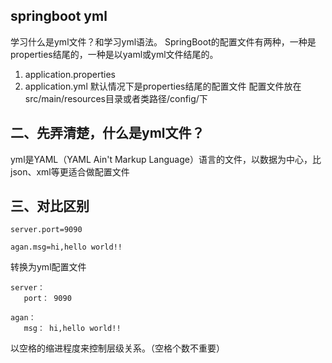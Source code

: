 
## springboot yml
学习什么是yml文件？和学习yml语法。
SpringBoot的配置文件有两种，一种是properties结尾的，一种是以yaml或yml文件结尾的。
1.	application.properties
1.	application.yml
默认情况下是properties结尾的配置文件
配置文件放在src/main/resources目录或者类路径/config/下


## 二、先弄清楚，什么是yml文件？
yml是YAML（YAML Ain't Markup Language）语言的文件，以数据为中心，比json、xml等更适合做配置文件

## 三、对比区别
``` 
server.port=9090

agan.msg=hi,hello world!!
```
转换为yml配置文件
``` 
server：
   port： 9090

agan：
   msg： hi,hello world!!
```
以空格的缩进程度来控制层级关系。（空格个数不重要）
